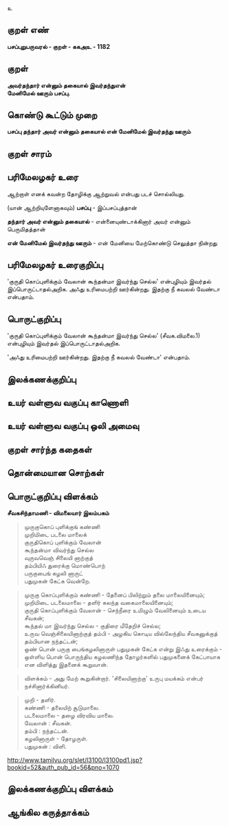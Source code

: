 உ

## குறள் எண் 

**பசப்புறுபருவரல் - குறள் - ககஅஉ - 1182**

## குறள் 

**அவர்தந்தார் என்னும் தகையால் இவர்தந்துஎன்  
மேனிமேல் ஊரும் பசப்பு.**

## கொண்டு கூட்டும் முறை

**பசப்பு தந்தார் அவர் என்னும் தகையால் என் மேனிமேல் இவர்தந்து ஊரும்**

## குறள் சாரம் 


## பரிமேலழகர் உரை

ஆற்றாள் எனக் கவன்ற தோழிக்கு ஆற்றுவல் என்பது படச் சொல்லியது.

(யான் ஆற்றியுளேனாகவும்) **பசப்பு** - இப்பசப்புத்தான் 

**தந்தார் அவர் என்னும் தகையால்** - என்னையுண்டாக்கினார் அவர் என்னும் பெருமிதத்தான் 

**என் மேனிமேல் இவர்தந்து ஊரும்** - என் மேனியை மேற்கொண்டு செலுத்தா நின்றது

## பரிமேலழகர் உரைகுறிப்பு   

'குருதி கொப்புளிக்கும் வேலான் கூந்தன்மா இவர்ந்து செல்ல' என்புழியும் இவர்தல் இப்பொருட்டாதல்அறிக. அஃது உரிமைபற்றி ஊர்கின்றது. இதற்கு நீ கவலல் வேண்டா என்பதாம்.

## பொருட்குறிப்பு 

'குருதி கொப்புளிக்கும் வேலான் கூந்தன்மா இவர்ந்து செல்ல' (சீவக.விமலை.1) என்புழியும் இவர்தல் இப்பொருட்டாதல்அறிக. 

'அஃது உரிமைபற்றி ஊர்கின்றது. இதற்கு நீ கவலல் வேண்டா' என்பதாம்.

## இலக்கணக்குறிப்பு  


## உயர் வள்ளுவ வகுப்பு காணொளி


## உயர் வள்ளுவ வகுப்பு ஒலி அமைவு 

 
## குறள் சார்ந்த கதைகள் 


## தொன்மையான சொற்கள்


## பொருட்குறிப்பு விளக்கம்

**சீவகசிந்தாமணி - விமலையார் இலம்பகம்**

>முருகுகொப் புளிக்குங் கண்ணி  
>  முறிமிடை படலை மாலைக்  
>குருதிகொப் புளிக்கும் வேலான்  
>  கூந்தன்மா விவர்ந்து செல்ல  
>வுருவவெஞ் சிலையி னாற்குத்  
>  தம்பியிஃ துரைக்கு மொண்பொற்  
>பருகுபைங் கழலி னாருட்  
>  பதுமுகன் கேட்க வென்றே.  
  
>முருகு கொப்புளிக்கும் கண்ணி - தேனைப் பிலிற்றும் தலை மாலையினையும்;   
>முறிமிடை படலைமாலை - தளிர் கலந்த வகைமாலையினையும்;   
>குருதி கொப்புளிக்கும் வேலான் - செந்நீரை உமிழும் வேலினையும் உடைய சீவகன்;   
>கூந்தல் மா இவர்ந்து செல்ல - குதிரை மீதேறிச் செல்ல;   
>உருவ வெஞ்சிலையினாற்குத் தம்பி - அழகிய கொடிய வில்லேந்திய சீவகனுக்குத் தம்பியான நந்தட்டன்;   
>ஒண் பொன் பருகு பைங்கழலினாருள் பதுமுகன் கேட்க என்று இஃது உரைக்கும் - ஒள்ளிய பொன் பொருந்திய கழலணிந்த தோழர்களில் பதுமுகனைக் கேட்பாயாக என விளித்து இதனைக் கூறுவான்.

>விளக்கம் - அது மேற் கூறுகின்றார். 'சிலையினாற்கு' உருபு மயக்கம் என்பர் நச்சினார்க்கினியர்.

>முறி - தளிர்.   
>கண்ணி - தலையிற் சூடுமாலை.   
>படலைமாலை - தழை விரவிய மாலை.   
>வேலான் : சீவகன்.   
>தம்பி : நந்தட்டன்.   
>கழலினாருள் - தோழருள்.   
>பதுமுகன் : விளி.  

http://www.tamilvu.org/slet/l3100/l3100pd1.jsp?bookid=52&auth_pub_id=56&pno=1070

## இலக்கணக்குறிப்பு விளக்கம்


## ஆங்கில கருத்தாக்கம் 


